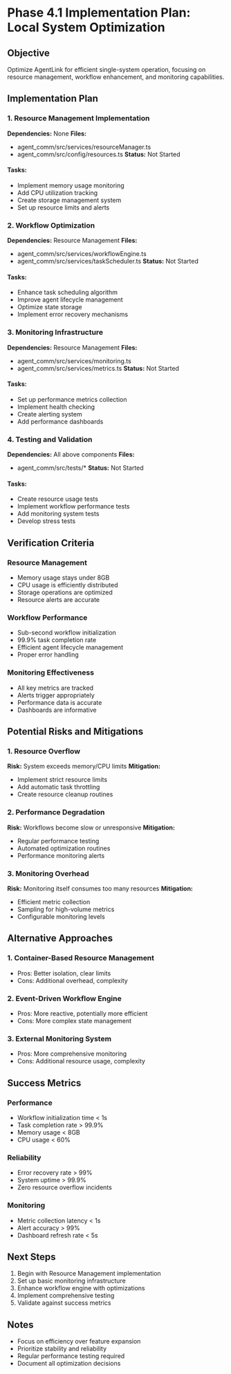 # Phase 4.1 Implementation Plan: Local System Optimization

## Objective
Optimize AgentLink for efficient single-system operation, focusing on resource management, workflow enhancement, and monitoring capabilities.

## Implementation Plan

### 1. Resource Management Implementation
**Dependencies:** None
**Files:** 
- agent_comm/src/services/resourceManager.ts
- agent_comm/src/config/resources.ts
**Status:** Not Started

#### Tasks:
- Implement memory usage monitoring
- Add CPU utilization tracking
- Create storage management system
- Set up resource limits and alerts

### 2. Workflow Optimization
**Dependencies:** Resource Management
**Files:**
- agent_comm/src/services/workflowEngine.ts
- agent_comm/src/services/taskScheduler.ts
**Status:** Not Started

#### Tasks:
- Enhance task scheduling algorithm
- Improve agent lifecycle management
- Optimize state storage
- Implement error recovery mechanisms

### 3. Monitoring Infrastructure
**Dependencies:** Resource Management
**Files:**
- agent_comm/src/services/monitoring.ts
- agent_comm/src/services/metrics.ts
**Status:** Not Started

#### Tasks:
- Set up performance metrics collection
- Implement health checking
- Create alerting system
- Add performance dashboards

### 4. Testing and Validation
**Dependencies:** All above components
**Files:**
- agent_comm/src/tests/*
**Status:** Not Started

#### Tasks:
- Create resource usage tests
- Implement workflow performance tests
- Add monitoring system tests
- Develop stress tests

## Verification Criteria

### Resource Management
- Memory usage stays under 8GB
- CPU usage is efficiently distributed
- Storage operations are optimized
- Resource alerts are accurate

### Workflow Performance
- Sub-second workflow initialization
- 99.9% task completion rate
- Efficient agent lifecycle management
- Proper error handling

### Monitoring Effectiveness
- All key metrics are tracked
- Alerts trigger appropriately
- Performance data is accurate
- Dashboards are informative

## Potential Risks and Mitigations

### 1. Resource Overflow
**Risk:** System exceeds memory/CPU limits
**Mitigation:** 
- Implement strict resource limits
- Add automatic task throttling
- Create resource cleanup routines

### 2. Performance Degradation
**Risk:** Workflows become slow or unresponsive
**Mitigation:**
- Regular performance testing
- Automated optimization routines
- Performance monitoring alerts

### 3. Monitoring Overhead
**Risk:** Monitoring itself consumes too many resources
**Mitigation:**
- Efficient metric collection
- Sampling for high-volume metrics
- Configurable monitoring levels

## Alternative Approaches

### 1. Container-Based Resource Management
- Pros: Better isolation, clear limits
- Cons: Additional overhead, complexity

### 2. Event-Driven Workflow Engine
- Pros: More reactive, potentially more efficient
- Cons: More complex state management

### 3. External Monitoring System
- Pros: More comprehensive monitoring
- Cons: Additional resource usage, complexity

## Success Metrics

### Performance
- Workflow initialization time < 1s
- Task completion rate > 99.9%
- Memory usage < 8GB
- CPU usage < 60%

### Reliability
- Error recovery rate > 99%
- System uptime > 99.9%
- Zero resource overflow incidents

### Monitoring
- Metric collection latency < 1s
- Alert accuracy > 99%
- Dashboard refresh rate < 5s

## Next Steps

1. Begin with Resource Management implementation
2. Set up basic monitoring infrastructure
3. Enhance workflow engine with optimizations
4. Implement comprehensive testing
5. Validate against success metrics

## Notes
- Focus on efficiency over feature expansion
- Prioritize stability and reliability
- Regular performance testing required
- Document all optimization decisions